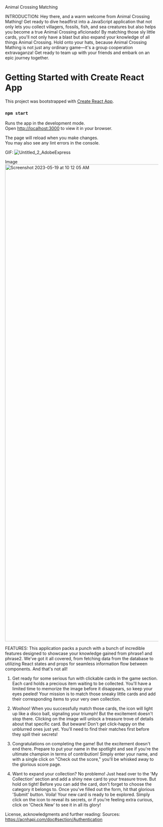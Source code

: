 Animal Crossing Matching

INTRODUCTION:
Hey there, and a warm welcome from Animal Crossing Mathing! Get ready to dive headfirst into a JavaScript application that not only lets you collect villagers, fossils, fish, and sea creatures but also helps you become a true Animal Crossing aficionado! By matching those sly little cards, you'll not only have a blast but also expand your knowledge of all things Animal Crossing. Hold onto your hats, because Animal Crossing Mathing is not just any ordinary game—it's a group cooperation extravaganza! Get ready to team up with your friends and embark on an epic journey together. 

# Getting Started with Create React App

This project was bootstrapped with [Create React App](https://github.com/facebook/create-react-app).

### `npm start`

Runs the app in the development mode.\
Open [http://localhost:3000](http://localhost:3000) to view it in your browser.

The page will reload when you make changes.\
You may also see any lint errors in the console.

GIF:
![Untitled_2_AdobeExpress](https://github.com/drwomble/phase-2-project/assets/126899363/b1a62647-bece-4333-9872-14241b3bd345)

Image
<img width="1569" alt="Screenshot 2023-05-19 at 10 12 05 AM" src="https://github.com/drwomble/phase-2-project/assets/126899363/01e3e5e4-1db4-469c-97a6-cc8ca386fb86">

FEATURES:
This application packs a punch with a bunch of incredible features designed to showcase your knowledge gained from phrase1 and phrase2. We've got it all covered, from fetching data from the database to utilizing React states and props for seamless information flow between components. And that's not all!


1. Get ready for some serious fun with clickable cards in the game section. Each card holds a precious item waiting to be collected. You'll have a limited time to memorize the image before it disappears, so keep your eyes peeled! Your mission is to match those sneaky little cards and add their corresponding items to your very own collection. 

2. Woohoo! When you successfully match those cards, the icon will light up like a disco ball, signaling your triumph! But the excitement doesn't stop there. Clicking on the image will unlock a treasure trove of details about that specific card. But beware! Don't get click-happy on the unblurred ones just yet. You'll need to find their matches first before they spill their secrets!

3. Congratulations on completing the game! But the excitement doesn't end there. Prepare to put your name in the spotlight and see if you're the ultimate champion in terms of contribution! Simply enter your name, and with a single click on "Check out the score," you'll be whisked away to the glorious score page.

4. Want to expand your collection? No problemo! Just head over to the 'My Collection' section and add a shiny new card to your treasure trove. But hold on tight! Before you can add the card, don't forget to choose the category it belongs to. Once you've filled out the form, hit that glorious 'Submit' button. Voila! Your new card is ready to be explored. Simply click on the icon to reveal its secrets, or if you're feeling extra curious, click on 'Check New' to see it in all its glory!

License, acknowledgments and further reading:
Sources: 
https://acnhapi.com/doc#section/Authentication

